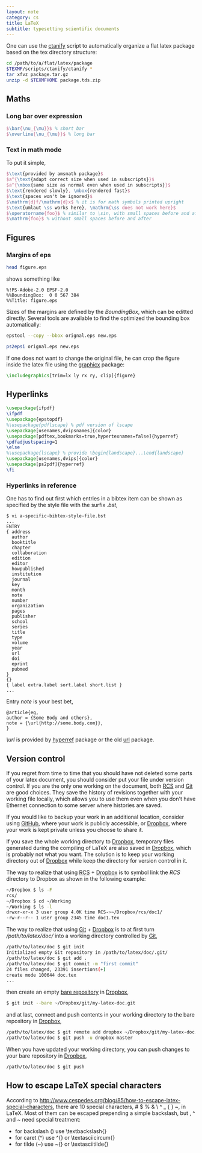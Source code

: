 ```yaml
---
layout: note
category: cs
title: LaTeX
subtitle: typesetting scientific documents
---
```


One can use the [ctanify][] script to automatically organize a flat latex package based on the tex directory structure:

```sh
cd /path/to/a/flat/latex/package
$TEXMF/scripts/ctanify/ctanify *
tar xfvz package.tar.gz
unzip -d $TEXMFHOME package.tds.zip
```

[ctanify]: https://ctan.org/pkg/ctanify

## Maths

### Long bar over expression

~~~latex
$\bar{\nu_{\mu}}$ % short bar
$\overline{\nu_{\mu}}$ % long bar
~~~

### Text in math mode

To put it simple,

~~~latex
$\text{provided by amsmath package}$
$a^{\text{adapt correct size when used in subscripts}}$
$a^{\mbox{same size as normal even when used in subscripts}}$
$\text{rendered slowly}, \mbox{rendered fast}$
$\text{spaces won't be ignored}$
$\mathrm{d}f/\mathrm{d}x$ % it is for math symbols printed upright
$\text{umlaut \ss works here}, \mathrm{\ss does not work here}$
$\operatorname{foo}$ % similar to \sin, with small spaces before and after
$\mathrm{foo}$ % without small spaces before and after
~~~

## Figures

### Margins of eps

~~~sh
head figure.eps
~~~

shows something like

~~~
%!PS-Adobe-2.0 EPSF-2.0
%%BoundingBox:  0 0 567 384
%%Title: figure.eps
~~~

Sizes of the margins are defined by the *BoundingBox*, which can be editted
directly. Several tools are available to find the optimized the bounding box
automatically:

~~~sh
epstool --copy --bbox orignal.eps new.eps
~~~

~~~sh
ps2epsi orignal.eps new.eps
~~~

If one does not want to change the original file, he can crop the figure inside
the latex file using the [graphicx](http://ctan.org/pkg/graphicx) package:

~~~ latex
\includegraphics[trim=lx ly rx ry, clip]{figure}
~~~

## Hyperlinks

~~~ latex
\usepackage{ifpdf}
\ifpdf
\usepackage{epstopdf}
%\usepackage{pdflscape} % pdf version of lscape
\usepackage[usenames,dvipsnames]{color}
\usepackage[pdftex,bookmarks=true,hypertexnames=false]{hyperref}
\pdfadjustspacing=1
\else
%\usepackage{lscape} % provide \begin{landscape}...\end{landscape}
\usepackage[usenames,dvips]{color}
\usepackage[ps2pdf]{hyperref}
\fi
~~~

### Hyperlinks in reference

One has to find out first which entries in a bibtex item can be shown as
specified by the style file with the surfix *.bst*,

~~~ 
$ vi a-specific-bibtex-style-file.bst
...
ENTRY
{ address
  author
  booktitle
  chapter
  collaboration
  edition
  editor
  howpublished
  institution
  journal
  key
  month
  note
  number
  organization
  pages
  publisher
  school
  series
  title
  type
  volume
  year
  url
  doi
  eprint
  pubmed
}
{}
{ label extra.label sort.label short.list }
...
~~~

Entry *note* is your best bet,

~~~
@article{eg,
author = {Some Body and others},
note = {\url{http://some.body.com}},
}
~~~

*\url* is provided by [hyperref](http://www.ctan.org/pkg/hyperref) package or
the old [url](http://www.ctan.org/pkg/url) package.

## Version control

If you regret from time to time that you should have not deleted some parts of
your latex document, you should consider put your file under version control.
If you are the only one working on the document, both [RCS](../rcs) and
[Git](../git) are good choices. They save the history of revisions together
with your working file locally, which allows you to use them even when you
don't have Ethernet connection to some server where histories are saved.

If you would like to backup your work in an additional location, consider using
[GitHub](../github), where your work is publicly accessible, or [Dropbox][db],
where your work is kept private unless you choose to share it.

If you save the whole working directory to [Dropbox][db], temporary files
generated during the compiling of LaTeX are also saved in [Dropbox][db], which
is probably not what you want. The solution is to keep your working directory
out of [Dropbox][db] while keep the directory for version control in it.

The way to realize that using [RCS](../rcs) + [Dropbox][db] is to symbol link
the *RCS* directory to Dropbox as shown in the following example:

~~~sh
~/Dropbox $ ls -F
rcs/
~/Dropbox $ cd ~/Working
~/Working $ ls -l
drwxr-xr-x 3 user group 4.0K time RCS->~/Dropbox/rcs/doc1/
-rw-r--r-- 1 user group 2345 time doc1.tex
~~~

The way to realize that using [Git](../git) + [Dropbox][db] is to at first turn
*/path/to/latex/doc/* into a working directory controlled by [Git](../git),

~~~sh
/path/to/latex/doc $ git init
Initialized empty Git repository in /path/to/latex/doc/.git/
/path/to/latex/doc $ git add .
/path/to/latex/doc $ git commit -m "first commit"
24 files changed, 23391 insertions(+)
create mode 100644 doc.tex
...
~~~

then create an empty [bare repository][br] in [Dropbox][db],

~~~sh
$ git init --bare ~/Dropbox/git/my-latex-doc.git 
~~~

and at last, connect and push contents in your working directory to the bare
repository in [Dropbox][db],

~~~sh
/path/to/latex/doc $ git remote add dropbox ~/Dropbox/git/my-latex-doc.git
/path/to/latex/doc $ git push -u dropbox master
~~~

When you have updated your working directory, you can push changes to your bare
repository in [Dropbox][db],

~~~sh
/path/to/latex/doc $ git push
~~~

## How to escape LaTeX special characters

According to http://www.cespedes.org/blog/85/how-to-escape-latex-special-characters, there are 10 special characters, # \$ % & \ ^ _ { } ~, in LaTeX.  Most of them can be escaped prepending a simple backslash, but \, ^ and ~ need special treatment:
- for backslash (\) use \textbackslash{}
- for caret (^) use \^{} or \textasciicircum{}
- for tilde (~) use \~{} or \textasciitilde{}

[db]: https://www.dropbox.com/
[br]: https://www.google.com/search?q=git+bare+repository
